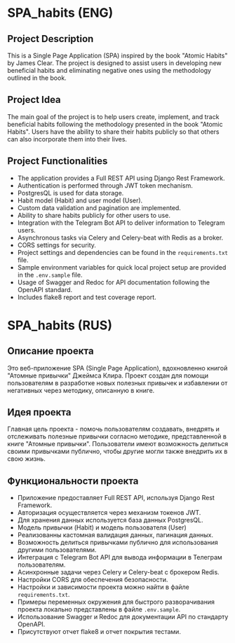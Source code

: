 # SPA_habits (ENG)

## Project Description
This is a Single Page Application (SPA) inspired by the book "Atomic Habits" by James Clear. The project is designed to assist users in developing new beneficial habits and eliminating negative ones using the methodology outlined in the book.

## Project Idea
The main goal of the project is to help users create, implement, and track beneficial habits following the methodology presented in the book "Atomic Habits". Users have the ability to share their habits publicly so that others can also incorporate them into their lives.

## Project Functionalities
- The application provides a Full REST API using Django Rest Framework.
- Authentication is performed through JWT token mechanism.
- PostgresQL is used for data storage.
- Habit model (Habit) and user model (User).
- Custom data validation and pagination are implemented.
- Ability to share habits publicly for other users to use.
- Integration with the Telegram Bot API to deliver information to Telegram users.
- Asynchronous tasks via Celery and Celery-beat with Redis as a broker.
- CORS settings for security.
- Project settings and dependencies can be found in the `requirements.txt` file.
- Sample environment variables for quick local project setup are provided in the `.env.sample` file.
- Usage of Swagger and Redoc for API documentation following the OpenAPI standard.
- Includes flake8 report and test coverage report.



# SPA_habits (RUS)

## Описание проекта
Это веб-приложение SPA (Single Page Application), вдохновленно книгой "Атомные привычки" Джеймса Клира. Проект создан для помощи пользователям в разработке новых полезных привычек и избавлении от негативных через методику, описанную в книге.

## Идея проекта
Главная цель проекта - помочь пользователям создавать, внедрять и отслеживать полезные привычки согласно методике, представленной в книге "Атомные привычки". Пользователи имеют возможность делиться своими привычками публично, чтобы другие могли также внедрить их в свою жизнь.

## Функциональности проекта
- Приложение предоставляет Full REST API, используя Django Rest Framework.
- Авторизация осуществляется через механизм токенов JWT.
- Для хранения данных используется база данных PostgresQL.
- Модель привычки (Habit) и модель пользователя (User)
- Реализованны кастомная валидация данных, пагинация данных. 
- Возможность делиться привычками публично для использования другими пользователями.
- Интеграция с Telegram Bot API для вывода информации в Телеграм пользователям.
- Асинхронные задачи через Celery и Celery-beat с брокером Redis.
- Настройки CORS для обеспечения безопасности.
- Настройки и зависимости проекта можно найти в файле `requirements.txt`.
- Примеры переменных окружения для быстрого разворачивания проекта локально представлены в файле `.env.sample`.
- Использование Swagger и Redoc для документации API по стандарту OpenAPI.
- Присутствуют отчет flake8 и отчет покрытия тестами.
